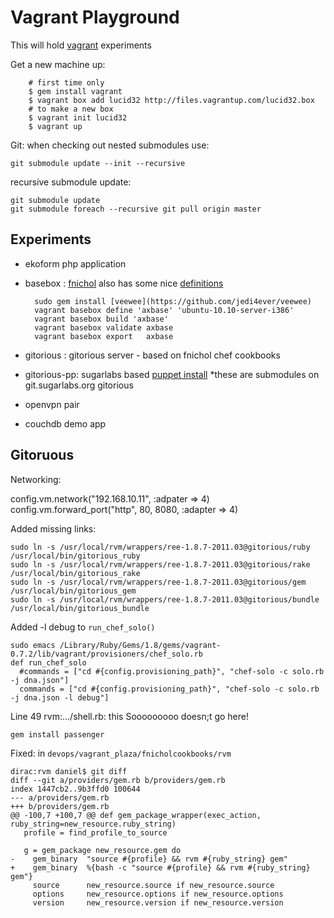 Vagrant Playground
==================

This will hold [vagrant](http://vagrantup.com/) experiments

Get a new machine up:

		# first time only
		$ gem install vagrant
		$ vagrant box add lucid32 http://files.vagrantup.com/lucid32.box
		# to make a new box
		$ vagrant init lucid32
		$ vagrant up

Git:
when checking out nested submodules use:

    git submodule update --init --recursive

recursive submodule update:

    git submodule update
    git submodule foreach --recursive git pull origin master

Experiments
----------

* ekoform php application
* basebox : 
    [fnichol](https://github.com/fnichol) also has some nice [definitions](https://github.com/fnichol/veewee-definitions)


		sudo gem install [veewee](https://github.com/jedi4ever/veewee)
		vagrant basebox define 'axbase' 'ubuntu-10.10-server-i386'
		vagrant basebox build 'axbase'
		vagrant basebox validate axbase
		vagrant basebox export   axbase

* gitorious : gitorious server - based on fnichol chef cookbooks
* gitorious-pp: sugarlabs based [puppet install](http://git.sugarlabs.org/puppets)
    *these are submodules on git.sugarlabs.org gitorious
    
    
* openvpn pair
* couchdb demo app

## Gitoruous
Networking:

config.vm.network("192.168.10.11", :adpater => 4)
config.vm.forward_port("http", 80, 8080, :adapter => 4)


Added missing links:

    sudo ln -s /usr/local/rvm/wrappers/ree-1.8.7-2011.03@gitorious/ruby  /usr/local/bin/gitorious_ruby
    sudo ln -s /usr/local/rvm/wrappers/ree-1.8.7-2011.03@gitorious/rake  /usr/local/bin/gitorious_rake
    sudo ln -s /usr/local/rvm/wrappers/ree-1.8.7-2011.03@gitorious/gem  /usr/local/bin/gitorious_gem
    sudo ln -s /usr/local/rvm/wrappers/ree-1.8.7-2011.03@gitorious/bundle  /usr/local/bin/gitorious_bundle 

Added -l debug to `run_chef_solo()`

    sudo emacs /Library/Ruby/Gems/1.8/gems/vagrant-0.7.2/lib/vagrant/provisioners/chef_solo.rb
    def run_chef_solo
      #commands = ["cd #{config.provisioning_path}", "chef-solo -c solo.rb -j dna.json"]
      commands = ["cd #{config.provisioning_path}", "chef-solo -c solo.rb -j dna.json -l debug"]

Line 49 rvm:.../shell.rb: this Sooooooooo doesn;t go here!
 
    gem install passenger

Fixed: in `devops/vagrant_plaza/fnicholcookbooks/rvm`

    dirac:rvm daniel$ git diff
    diff --git a/providers/gem.rb b/providers/gem.rb
    index 1447cb2..9b3ffd0 100644
    --- a/providers/gem.rb
    +++ b/providers/gem.rb
    @@ -100,7 +100,7 @@ def gem_package_wrapper(exec_action, ruby_string=new_resource.ruby_string)
       profile = find_profile_to_source
 
       g = gem_package new_resource.gem do
    -    gem_binary  "source #{profile} && rvm #{ruby_string} gem"
    +    gem_binary  %{bash -c "source #{profile} && rvm #{ruby_string} gem"}
         source      new_resource.source if new_resource.source
         options     new_resource.options if new_resource.options
         version     new_resource.version if new_resource.version
